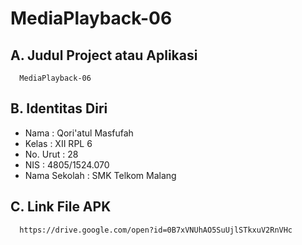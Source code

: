 # MediaPlayback-06

## A. Judul Project atau Aplikasi
      MediaPlayback-06
      
## B. Identitas Diri
   - Nama          : Qori'atul Masfufah
   - Kelas         : XII RPL 6
   - No. Urut      : 28
   - NIS           : 4805/1524.070
   - Nama Sekolah  : SMK Telkom Malang

## C. Link File APK
      https://drive.google.com/open?id=0B7xVNUhAO5SuUjlSTkxuV2RnVHc

